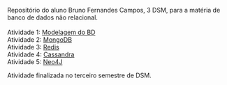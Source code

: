 Repositório do aluno Bruno Fernandes Campos, 3 DSM, para a matéria de banco de dados não relacional.
<br></br>
Atividade 1: [Modelagem do BD](https://github.com/BrunoFerCam/BancodeDados-3sem/tree/main/Atividade%201)</br>
Atividade 2: [MongoDB](https://github.com/BrunoFerCam/BancodeDados-3sem/tree/main/Atividade%202)</br>
Atividade 3: [Redis](https://github.com/BrunoFerCam/BancodeDados-3sem/tree/main/Atividade%203)</br>
Atividade 4: [Cassandra](https://github.com/BrunoFerCam/BancodeDados-3sem/tree/main/Atividade%204)</br>
Atividade 5: [Neo4J](https://github.com/BrunoFerCam/BancodeDados-3sem/tree/main/Atividade%205)</br>

Atividade finalizada no terceiro semestre de DSM. 
